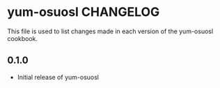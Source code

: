 yum-osuosl CHANGELOG
====================
This file is used to list changes made in each version of the
yum-osuosl cookbook.

0.1.0
-----
- Initial release of yum-osuosl

